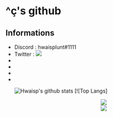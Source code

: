 <h1> ^ç's github </h1>
<h2> Informations </h2>
<ul>
         <li> Discord : hwaisplunt#1111 </li>
         <li>Twitter : <a href="https://twitter.com/0x776169"> <img src="https://img.shields.io/static/v1?label=Twitter&logo=Twitter&message=Follow%20Me&color=blue"></a></li>
         <li></li>
         <li></li>
         <li></li>
         <li></li>
         
![Hwaisp's github stats](https://github-readme-stats.vercel.app/api?username=0x776169&show_icons=true&theme=dracula) [![Top Langs]

<p align="center">
         <a href="https://twitter.com/0x776169">
         <img src="https://img.shields.io/static/v1?label=Twitter&logo=Twitter&message=Follow%20Me&color=blue">
         </a>
         <br>
         <a href="https://github.com/0x776169">
         <img src="https://img.shields.io/static/v1?label=GitHub&logo=GitHub&logoColor=black&message=Follow%20Me%20I%20follow%20back&color=black">
         </a>
</p>

